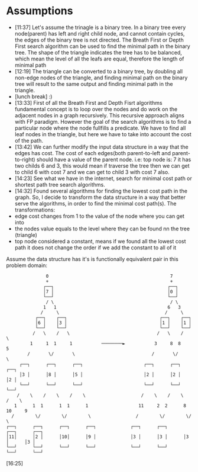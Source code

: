 # Assumptions

* [11:37]
Let's assume the trinagle is a binary tree. In a binary tree every node(parent) has left and right child node, and cannot contain cycles, the edges of the binary tree is not directed.
The Breath First or Depth First search algorithm can be used to find the minimal path in the binary tree.
The shape of the triangle indicates the tree has to be balanced, which mean the level of all the leafs are equal, therefore the  length of minimal path
* [12:19]
The triangle can be converted to a binary tree, by doubling all non-edge nodes of the triangle, and finding minimal path on the binary tree will result to the same output and finding minimal path in the triangle.
* [lunch break] :)
* [13:33]
First of all the Breath First and Depth Fisrt algorithms fundamental concept is to loop over the nodes and do work on the adjacent nodes in a graph recursively. This recursive approach aligns with FP paradigm. However the goal of the search algorithms is to find a particular node where the node fullfills a predicate. We have to find all leaf nodes in the triangle, but here we have to take into account the cost of the path.
* [13:42]
We can further modify the input data structure in a way that the edges has cost. The cost of each edges(both parent-to-left and parent-to-right) should have a value of the parent node. i.e: top node is: 7 it has two childs 6 and 3, this would mean if traverse the tree then we can get to child 6 with cost 7 and we can get to child 3 with cost 7 also.
* [14:23]
See what we have in the internet, search for minimal cost path or shortest path tree search algorithms.
* [14:32]
Found several algorithms for finding the lowest cost path in the graph. So, I decide to transform the data structure in a way that better serve the algorithms, in order to find the minimal cost path(s).
The transformations:
* edge cost changes from 1 to the value of the node where you can get into
* the nodes value equals to the level where they can be found nn the tree (triangle)
* top node considered a constant, means if we found all the lowest cost path it does not change the order if we add the constant to all of it

Assume the data structure has it's is functionally equivalent pair in this problem domain:
```
               0                                              7
               +                                              +
              ┌──┐                                           ┌──┐
              │7 │                                           │0 │
              └──┘                                           └──┘
               / \                                            / \
              1   1                                          6   3
             /     \                                        /     \
           ┌──┐    ┌──┐                                   ┌──┐    ┌──┐
           │6 │    │3 │                                   │1 │    │1 │
           └──┘    └──┘                                   └──┘    └──┘
          /   \    /   \                                 /   \    /   \
         1     1  1     1           ────────►           3     8  8     5
        /       \/       \                             /       \/       \
     ┌──┐      ┌──┐      ┌──┐                       ┌──┐      ┌──┐      ┌──┐
     │3 │      │8 │      │5 │                       │2 │      │2 │      │2 │
     └──┘      └──┘      └──┘                       └──┘      └──┘      └──┘
    /    \    /    \    /    \                     /    \    /    \    /    \
   1      1  1      1  1      1                   11     2  2      8  10     9
  /        \/        \/        \                 /        \/        \/        \
┌──┐      ┌──┐      ┌──┐      ┌──┐             ┌──┐      ┌──┐      ┌──┐      ┌──┐
│11│      │2 │      │10│      │9 │             │3 │      │3 │      │3 │      │3 │
└──┘      └──┘      └──┘      └──┘             └──┘      └──┘      └──┘      └──┘
```
[16:25]


